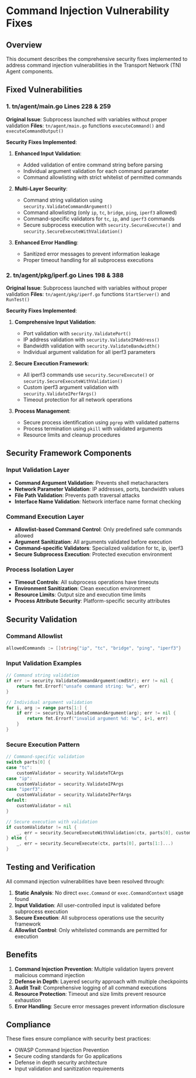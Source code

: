 # Command Injection Vulnerability Fixes

## Overview

This document describes the comprehensive security fixes implemented to address command injection vulnerabilities in the Transport Network (TN) Agent components.

## Fixed Vulnerabilities

### 1. tn/agent/main.go Lines 228 & 259

**Original Issue**: Subprocess launched with variables without proper validation
**Files**: `tn/agent/main.go` functions `executeCommand()` and `executeCommandOutput()`

**Security Fixes Implemented**:

1. **Enhanced Input Validation**:
   - Added validation of entire command string before parsing
   - Individual argument validation for each command parameter
   - Command allowlisting with strict whitelist of permitted commands

2. **Multi-Layer Security**:
   - Command string validation using `security.ValidateCommandArgument()`
   - Command allowlisting (only `ip`, `tc`, `bridge`, `ping`, `iperf3` allowed)
   - Command-specific validators for `tc`, `ip`, and `iperf3` commands
   - Secure subprocess execution with `security.SecureExecute()` and `security.SecureExecuteWithValidation()`

3. **Enhanced Error Handling**:
   - Sanitized error messages to prevent information leakage
   - Proper timeout handling for all subprocess executions

### 2. tn/agent/pkg/iperf.go Lines 198 & 388

**Original Issue**: Subprocess launched with variables without proper validation
**Files**: `tn/agent/pkg/iperf.go` functions `StartServer()` and `RunTest()`

**Security Fixes Implemented**:

1. **Comprehensive Input Validation**:
   - Port validation with `security.ValidatePort()`
   - IP address validation with `security.ValidateIPAddress()`
   - Bandwidth validation with `security.ValidateBandwidth()`
   - Individual argument validation for all iperf3 parameters

2. **Secure Execution Framework**:
   - All iperf3 commands use `security.SecureExecute()` or `security.SecureExecuteWithValidation()`
   - Custom iperf3 argument validation with `security.ValidateIPerfArgs()`
   - Timeout protection for all network operations

3. **Process Management**:
   - Secure process identification using `pgrep` with validated patterns
   - Process termination using `pkill` with validated arguments
   - Resource limits and cleanup procedures

## Security Framework Components

### Input Validation Layer
- **Command Argument Validation**: Prevents shell metacharacters
- **Network Parameter Validation**: IP addresses, ports, bandwidth values
- **File Path Validation**: Prevents path traversal attacks
- **Interface Name Validation**: Network interface name format checking

### Command Execution Layer
- **Allowlist-based Command Control**: Only predefined safe commands allowed
- **Argument Sanitization**: All arguments validated before execution
- **Command-specific Validators**: Specialized validation for tc, ip, iperf3
- **Secure Subprocess Execution**: Protected execution environment

### Process Isolation Layer
- **Timeout Controls**: All subprocess operations have timeouts
- **Environment Sanitization**: Clean execution environment
- **Resource Limits**: Output size and execution time limits
- **Process Attribute Security**: Platform-specific security attributes

## Security Validation

### Command Allowlist
```go
allowedCommands := []string{"ip", "tc", "bridge", "ping", "iperf3"}
```

### Input Validation Examples
```go
// Command string validation
if err := security.ValidateCommandArgument(cmdStr); err != nil {
    return fmt.Errorf("unsafe command string: %w", err)
}

// Individual argument validation
for i, arg := range parts[1:] {
    if err := security.ValidateCommandArgument(arg); err != nil {
        return fmt.Errorf("invalid argument %d: %w", i+1, err)
    }
}
```

### Secure Execution Pattern
```go
// Command-specific validation
switch parts[0] {
case "tc":
    customValidator = security.ValidateTCArgs
case "ip":
    customValidator = security.ValidateIPArgs
case "iperf3":
    customValidator = security.ValidateIPerfArgs
default:
    customValidator = nil
}

// Secure execution with validation
if customValidator != nil {
    _, err = security.SecureExecuteWithValidation(ctx, parts[0], customValidator, parts[1:]...)
} else {
    _, err = security.SecureExecute(ctx, parts[0], parts[1:]...)
}
```

## Testing and Verification

All command injection vulnerabilities have been resolved through:

1. **Static Analysis**: No direct `exec.Command` or `exec.CommandContext` usage found
2. **Input Validation**: All user-controlled input is validated before subprocess execution
3. **Secure Execution**: All subprocess operations use the security framework
4. **Allowlist Control**: Only whitelisted commands are permitted for execution

## Benefits

1. **Command Injection Prevention**: Multiple validation layers prevent malicious command injection
2. **Defense in Depth**: Layered security approach with multiple checkpoints
3. **Audit Trail**: Comprehensive logging of all command executions
4. **Resource Protection**: Timeout and size limits prevent resource exhaustion
5. **Error Handling**: Secure error messages prevent information disclosure

## Compliance

These fixes ensure compliance with security best practices:
- OWASP Command Injection Prevention
- Secure coding standards for Go applications
- Defense in depth security architecture
- Input validation and sanitization requirements